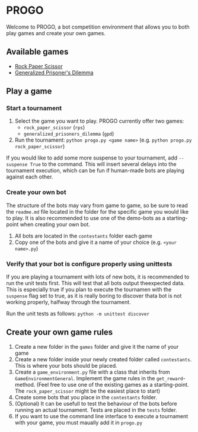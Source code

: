 # PROGO
Welcome to PROGO, a bot competition environment that allows you to both play games and create your own games.

## Available games
- [Rock Paper Scissor](/games/rock_paper_scissor)
- [Generalized Prisoner's Dilemma](/games/generalized_prisoners_dilemma)

## Play a game
### Start a tournament
1. Select the game you want to play. PROGO currently offer two games:
    - `rock_paper_scissor` (`rps`)
    - `generalized_prisoners_dilemma` (`gpd`)
2. Run the tournament: `python progo.py <game name>` (e.g. `python progo.py rock_paper_scissor`)

If you would like to add some more suspense to your tournament, add `--suspense True` to the command. This will insert several delays into the tournament execution, which can be fun if human-made bots are playing against each other.

### Create your own bot
The structure of the bots may vary from game to game, so be sure to read the `readme.md` file located in the folder for the specific game you would like to play. It is also recommended to use one of the demo-bots as a starting-point when creating your own bot.
1. All bots are located in the `contestants` folder each game
2. Copy one of the bots and give it a name of your choice (e.g. `<your name>.py`)

### Verify that your bot is configure properly using unittests
If you are playing a tournament with lots of new bots, it is recommended to run the unit tests first. This will test that all bots output theexpected data. This is especially true if you plan to execute the tournamen with the `suspense` flag set to true, as it is really boring to discover thata bot is not working properly, halfway through the tournament.

Run the unit tests as follows:
`python -m unittest discover`

## Create your own game rules
1. Create a new folder in the `games` folder and give it the name of your game
2. Create a new folder inside your newly created folder called `contestants`. This is where your bots should be placed.
3. Create a `game_environment.py` file with a class that inherits from `GameEnvironmentGeneral`. Implement the game rules in the `get_reward`-method. (Feel free to use one of the existing games as a starting-point. The `rock_paper_scissor` might be the easiest place to start)
4. Create some bots that you place in the `contestants` folder.
5. (Optional) It can be usefull to test the behaviour of the bots before running an actual tournament. Tests are placed in the `tests` folder.
6. If you want to use the command line interface to execute a tournament with your game, you must maually add it in `progo.py`
